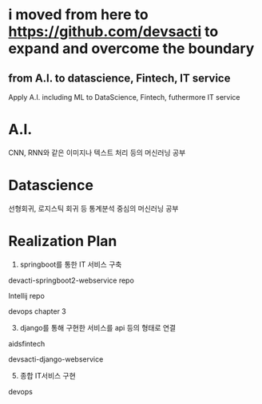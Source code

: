 # i moved from here to https://github.com/devsacti to expand and overcome the boundary


## from A.I. to datascience, Fintech, IT service
 Apply A.I. including ML to DataScience, Fintech, futhermore IT service

# A.I.
CNN, RNN와 같은 이미지나 텍스트 처리 등의 머신러닝 공부

# Datascience
선형회귀, 로지스틱 회귀 등 통계분석 중심의 머신러닝 공부

# Realization Plan
1. springboot를 통한 IT 서비스 구축

devacti-springboot2-webservice repo

Intellij repo

devops chapter 3

3. django를 통해 구현한 서비스를 api 등의 형태로 연결

aidsfintech

devsacti-django-webservice


5. 종합 IT서비스 구현

devops
